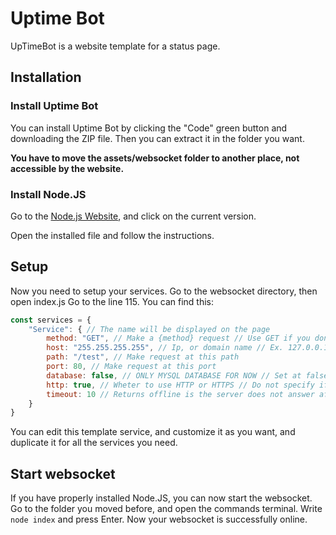 # Uptime Bot
UpTimeBot is a website template for a status page.

## Installation

### Install Uptime Bot
You can install Uptime Bot by clicking the "Code" green button and downloading the ZIP file.
Then you can extract it in the folder you want.

**You have to move the assets/websocket folder to another place, not accessible by the website.**

### Install Node.JS
Go to the [Node.js Website](https://nodejs.org/en/), and click on the current version.

Open the installed file and follow the instructions.

## Setup
Now you need to setup your services. 
Go to the websocket directory, then open index.js
Go to the line 115. You can find this:
```js
const services = {
    "Service": { // The name will be displayed on the page
        method: "GET", // Make a {method} request // Use GET if you don't known
        host: "255.255.255.255", // Ip, or domain name // Ex. 127.0.0.1, www.example.com, sub.domain.example.com
        path: "/test", // Make request at this path
        port: 80, // Make request at this port
        database: false, // ONLY MYSQL DATABASE FOR NOW // Set at false if you are using port 3306 and it is not a database // Set at true if you want to fetch a database and the port is not 3306
        http: true, // Wheter to use HTTP or HTTPS // Do not specify if you are fetching a database
        timeout: 10 // Returns offline is the server does not answer after X seconds
    }
}
```
You can edit this template service, and customize it as you want, and duplicate it for all the services you need.

## Start websocket
If you have properly installed Node.JS, you can now start the websocket. Go to the folder you moved before, and open the commands terminal. Write `node index` and press Enter. Now your websocket is successfully online.
